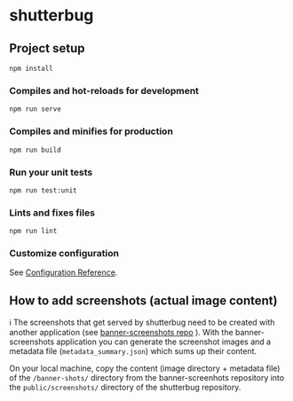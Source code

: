 # shutterbug

## Project setup
```
npm install
```

### Compiles and hot-reloads for development
```
npm run serve
```

### Compiles and minifies for production
```
npm run build
```

### Run your unit tests
```
npm run test:unit
```

### Lints and fixes files
```
npm run lint
```

### Customize configuration
See [Configuration Reference](https://cli.vuejs.org/config/).

## How to add screenshots (actual image content)
:information_source: The screenshots that get served by shutterbug need to be created with another application (see [banner-screenshots repo](https://github.com/wmde/banner-screenshots) ). With the banner-screenshots application you can generate the screenshot images and a metadata file (`metadata_summary.json`) which sums up their content.

On your local machine, copy the content (image directory + metadata file) of the `/banner-shots/` directory from the banner-screenhots repository
into the `public/screenshots/` directory of the shutterbug repository.
